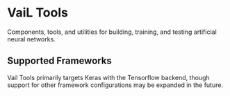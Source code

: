# VaiL Tools
Components, tools, and utilities for building, training, and testing artificial neural networks.

## Supported Frameworks
Vail Tools primarily targets Keras with the Tensorflow backend, though support for other framework 
configurations may be expanded in the future.